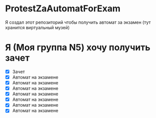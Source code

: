 # ProtestZaAutomatForExam
Я создал этот репозиторий чтобы получить автомат за экзамен (тут хранится виртуальный музей)

# Я (Моя группа N5) хочу получить зачет
- [x] Зачет
- [x] Автомат на экзамене
- [x] Автомат на экзамене
- [x] Автомат на экзамене
- [x] Автомат на экзамене
- [x] Автомат на экзамене
- [x] Автомат на экзамене
- [x] Автомат на экзамене
